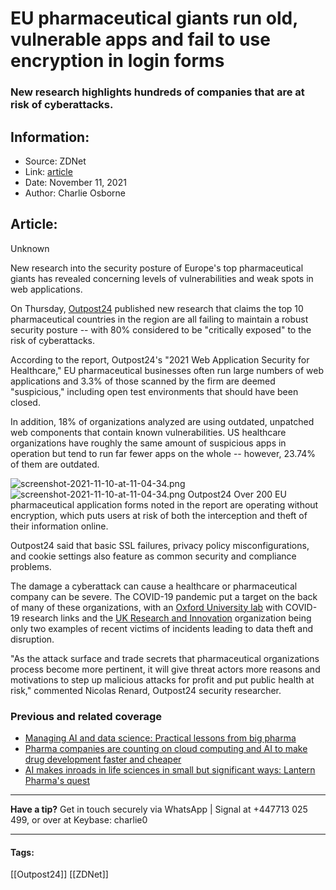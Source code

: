 # EU pharmaceutical giants run old, vulnerable apps and fail to use encryption in login forms
### New research highlights hundreds of companies that are at risk of cyberattacks.

## Information:
+ Source: ZDNet
+ Link: [article](https://www.zdnet.com/article/eu-pharmaceutical-giants-run-old-vulnerable-apps-and-fail-to-use-encryption-in-login-forms/)
+ Date: November 11, 2021
+ Author: Charlie Osborne


## Article:
Unknown

New research into the security posture of Europe's top pharmaceutical giants has revealed concerning levels of vulnerabilities and weak spots in web applications. 


On Thursday, [Outpost24](https://outpost24.com/) published new research that claims the top 10 pharmaceutical countries in the region are all failing to maintain a robust security posture -- with 80% considered to be "critically exposed" to the risk of cyberattacks. 

According to the report, Outpost24's "2021 Web Application Security for Healthcare," EU pharmaceutical businesses often run large numbers of web applications and 3.3% of those scanned by the firm are deemed "suspicious," including open test environments that should have been closed.  

In addition, 18% of organizations analyzed are using outdated, unpatched web components that contain known vulnerabilities. US healthcare organizations have roughly the same amount of suspicious apps in operation but tend to run far fewer apps on the whole -- however, 23.74% of them are outdated. 

![screenshot-2021-11-10-at-11-04-34.png]()![screenshot-2021-11-10-at-11-04-34.png](https://www.zdnet.com/a/img/resize/c57934faa19e47eed787b6dd845c5d4db3591b30/2021/11/10/c3e18f83-f5e9-4def-a3be-4fdb2925f8f6/screenshot-2021-11-10-at-11-04-34.png?fit=bounds&auto=webp)
 Outpost24
 Over 200 EU pharmaceutical application forms noted in the report are operating without encryption, which puts users at risk of both the interception and theft of their information online. 

Outpost24 said that basic SSL failures, privacy policy misconfigurations, and cookie settings also feature as common security and compliance problems.  

The damage a cyberattack can cause a healthcare or pharmaceutical company can be severe. The COVID-19 pandemic put a target on the back of many of these organizations, with an [Oxford University lab](https://www.zdnet.com/article/oxford-university-biochemical-lab-involved-in-covid-19-research-targeted-by-hackers/) with COVID-19 research links and the [UK Research and Innovation](https://www.zdnet.com/article/uk-research-and-innovation-suffers-ransomware-attack/) organization being only two examples of recent victims of incidents leading to data theft and disruption.  






"As the attack surface and trade secrets that pharmaceutical organizations process become more pertinent, it will give threat actors more reasons and motivations to step up malicious attacks for profit and put public health at risk," commented Nicolas Renard, Outpost24 security researcher. 

###  Previous and related coverage

* [Managing AI and data science: Practical lessons from big pharma](https://www.zdnet.com/article/managing-ai-and-data-science-practical-lessons-from-big-pharma/)
* [Pharma companies are counting on cloud computing and AI to make drug development faster and cheaper](https://www.zdnet.com/article/pharma-companies-are-counting-on-cloud-computing-and-ai-to-make-drug-development-faster-and-cheaper/)
* [AI makes inroads in life sciences in small but significant ways: Lantern Pharma's quest](https://www.zdnet.com/article/ai-finds-a-role-in-life-sciences-in-small-but-significant-ways-lantern-pharmas-quest/)



---

**Have a tip?** Get in touch securely via WhatsApp | Signal at +447713 025 499, or over at Keybase: charlie0



---





#### Tags:
[[Outpost24]] [[ZDNet]]
